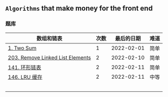 ## `Algorithms` that make money for the front end

### 题库

| 数组和链表                                                   | 次数 | 最后的日期 | 难道 |
| ------------------------------------------------------------ | ---- | ---------- | ---- |
| [1. Two Sum](https://leetcode-cn.com/problems/two-sum)       | 1    | 2022-02-01 | 简单 |
| [203. Remove Linked List Elements](https://leetcode-cn.com/problems/remove-linked-list-elements) | 2    | 2022-02-10 | 简单 |
| [141. 环形链表](https://leetcode-cn.com/problems/linked-list-cycle) | 2    | 2022-02-11 | 简单 |
| [146. LRU 缓存](https://leetcode-cn.com/problems/lru-cache)  | 2    | 2022-02-11 | 中等 |
|                                                              |      |            |      |
|                                                              |      |            |      |
|                                                              |      |            |      |
|                                                              |      |            |      |
|                                                              |      |            |      |
